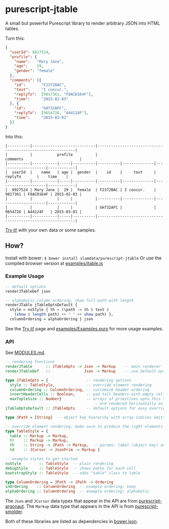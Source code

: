 # purescript-jtable

A small but powerful Purescript library to render arbitrary JSON into HTML tables. 

Turn this:

```json
{
  "userId": 8927524,
  "profile": {
    "name":   "Mary Jane",
    "age":    29,
    "gender": "female"
  },
  "comments": [{
    "id":       "F2372BAC",
    "text":     "I concur.",
    "replyTo":  [9817361, "F8ACD164F"],
    "time":     "2015-02-03"
  }, {
    "id":       "GH732AFC",
    "replyTo":  [9654726, "A44124F"],
    "time":     "2015-03-01"
  }]
}
```

Into this:

```
|----------|----------------------------|------------------------------------------------------------|
|          |           profile          |                           comments                         |
|----------|-----------|-----|----------|----------|--------------|---------------------|------------|
|  userId  |    name   | age |  gender  |    id    |     text     |       replyTo       |    time    |
|----------|-----------|-----|----------|----------|--------------|---------------------|------------|
|  8927524 | Mary Jane |  29 |  female  | F2372BAC | I concur.    | 9817361 | F8ACD164F | 2015-02-03 |
|          |           |     |          |----------|--------------|---------------------|------------|
|          |           |     |          | GH732AFC |              | 9654726 | A44124F   | 2015-03-01 |
|----------|-----------|-----|----------|------------------------------------------------------------|
```

[Try it!](http://rawgit.com/brainrape/purescript-jtable/dev-squash/examples/try.html) with your own data or some samples.


## How?

Install with bower: `$ bower install slamdata/purescript-jtable`
Or use the compiled browser version at [examples/jtable.js](examples/jtable.js)


### Example Usage

```purescript
-- default options
renderJTableDef json

-- alphabetic column ordering, show full path with length
renderJTable jTableOptsDefault {
  style = noStyle { th = (\path -> th $ text $ 
    (show $ length path) ++ " " ++ show path) },
  columnOrdering = alphaOrdering } json

```
See the [Try it!](http://rawgit.com/brainrape/purescript-jtable/dev-squash/examples/try.html) page and [examples/Examples.purs](examples/Examples.purs) for more usage examples.


### API

See [MODULES.md](MODULES.md).

```purescript
-- rendering functions
renderJTable      :: JTableOpts -> Json -> Markup    -- main renderer
renderJTableDef   ::               Json -> Markup    -- use default options

type JTableOpts = {                 -- rendering options
  style :: TableStyle,              -- override element rendering
  columnOrdering :: ColumnOrdering, -- customize header ordering
  insertHeaderCells :: Boolean,     -- pad tall headers with empty cells above
  maxTupleSize :: Number}           -- arrays of primitives upto this size 
                                       -- are rendered horizontally as tuples
jTableOptsDefault :: JTableOpts     -- default options for easy overriding

type JPath = [String]  -- object key hierarchy with array indices omitted

-- override element rendering. make sure to produce the right elements
type TableStyle = {  
  table :: Markup -> Markup,
  tr    :: Markup -> Markup,
  th    :: String -> JPath -> Markup,  -- params: label (object key) and path
  td    :: JCursor -> JsonPrim -> Markup }

-- example styles to get started
noStyle        :: TableStyle  -- plain rendering
debugStyle     :: TableStyle  -- shows paths for each cell
bootstrapStyle :: TableStyle  -- adds "table" class to table

type ColumnOrdering = JPath -> JPath -> Ordering 
inOrdering    :: ColumnOrdering  -- example ordering: noop
alphaOrdering :: ColumnOrdering  -- example ordering: alphabetic
```

The `Json` and `JCursor` data types that appear in the API are from [purescript-argonaut](https://github.com/purescript-contrib/purescript-argonaut). The `Markup` data type that appears in the API is from [purescript-smolder](https://github.com/bodil/purescript-smolder). 

Both of these libraries are listed as dependencies in [bower.json](bower.json).
